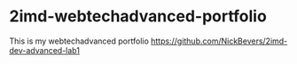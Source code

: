 # 2imd-webtechadvanced-portfolio
This is my webtechadvanced portfolio
https://github.com/NickBevers/2imd-dev-advanced-lab1
